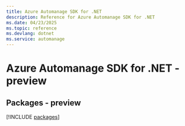 ```yaml
---
title: Azure Automanage SDK for .NET
description: Reference for Azure Automanage SDK for .NET
ms.date: 04/23/2025
ms.topic: reference
ms.devlang: dotnet
ms.service: automanage
---
```

# Azure Automanage SDK for .NET - preview
## Packages - preview
[!INCLUDE [packages](automanage-index.md)]